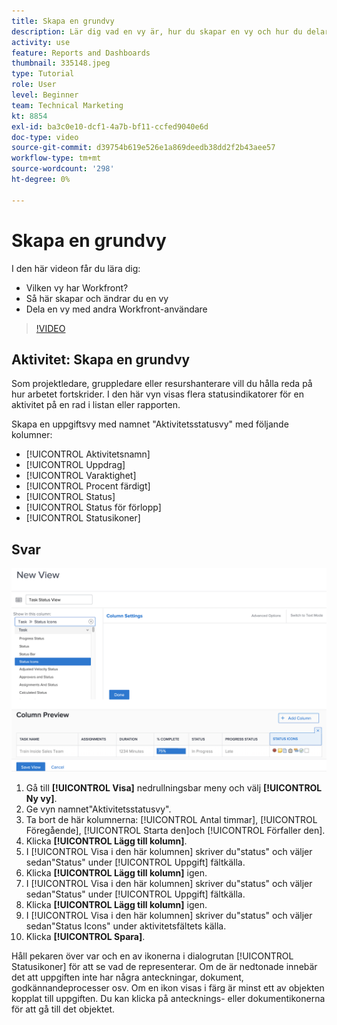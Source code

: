 ```yaml
---
title: Skapa en grundvy
description: Lär dig vad en vy är, hur du skapar en vy och hur du delar en vy med andra användare i Workfront.
activity: use
feature: Reports and Dashboards
thumbnail: 335148.jpeg
type: Tutorial
role: User
level: Beginner
team: Technical Marketing
kt: 8854
exl-id: ba3c0e10-dcf1-4a7b-bf11-ccfed9040e6d
doc-type: video
source-git-commit: d39754b619e526e1a869deedb38dd2f2b43aee57
workflow-type: tm+mt
source-wordcount: '298'
ht-degree: 0%

---
```


# Skapa en grundvy

I den här videon får du lära dig:

* Vilken vy har Workfront?
* Så här skapar och ändrar du en vy
* Dela en vy med andra Workfront-användare

>[!VIDEO](https://video.tv.adobe.com/v/335148/?quality=12)

## Aktivitet: Skapa en grundvy

Som projektledare, gruppledare eller resurshanterare vill du hålla reda på hur arbetet fortskrider. I den här vyn visas flera statusindikatorer för en aktivitet på en rad i listan eller rapporten.

Skapa en uppgiftsvy med namnet &quot;Aktivitetsstatusvy&quot; med följande kolumner:

* [!UICONTROL Aktivitetsnamn]
* [!UICONTROL Uppdrag]
* [!UICONTROL Varaktighet]
* [!UICONTROL Procent färdigt]
* [!UICONTROL Status]
* [!UICONTROL Status för förlopp]
* [!UICONTROL Statusikoner]

## Svar

![En bild av skärmen för att skapa en ny vy](assets/view-exercise.png)

1. Gå till **[!UICONTROL Visa]** nedrullningsbar meny och välj **[!UICONTROL Ny vy]**.
1. Ge vyn namnet&quot;Aktivitetsstatusvy&quot;.
1. Ta bort de här kolumnerna: [!UICONTROL Antal timmar], [!UICONTROL Föregående], [!UICONTROL Starta den]och [!UICONTROL Förfaller den].
1. Klicka **[!UICONTROL Lägg till kolumn]**.
1. I [!UICONTROL Visa i den här kolumnen] skriver du&quot;status&quot; och väljer sedan&quot;Status&quot; under [!UICONTROL Uppgift] fältkälla.
1. Klicka **[!UICONTROL Lägg till kolumn]** igen.
1. I [!UICONTROL Visa i den här kolumnen] skriver du&quot;status&quot; och väljer sedan&quot;Status&quot; under [!UICONTROL Uppgift] fältkälla.
1. Klicka **[!UICONTROL Lägg till kolumn]** igen.
1. I [!UICONTROL Visa i den här kolumnen] skriver du&quot;status&quot; och väljer sedan&quot;Status Icons&quot; under aktivitetsfältets källa.
1. Klicka **[!UICONTROL Spara]**.

Håll pekaren över var och en av ikonerna i dialogrutan [!UICONTROL Statusikoner] för att se vad de representerar. Om de är nedtonade innebär det att uppgiften inte har några anteckningar, dokument, godkännandeprocesser osv. Om en ikon visas i färg är minst ett av objekten kopplat till uppgiften. Du kan klicka på antecknings- eller dokumentikonerna för att gå till det objektet.
